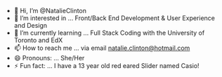 - 👋 Hi, I’m @NatalieClinton
- 👀 I’m interested in ... Front/Back End Development & User Experience and Design
- 🌱 I’m currently learning ... Full Stack Coding with the University of Toronto and EdX
- 📫 How to reach me ... via email natalie.clinton@hotmail.com
- 😄 Pronouns: ... She/Her
- ⚡ Fun fact: ... I have a 13 year old red eared Slider named Casio!

<!---
NatalieClinton/NatalieClinton is a ✨ special ✨ repository because its `README.md` (this file) appears on your GitHub profile.
You can click the Preview link to take a look at your changes.
--->
